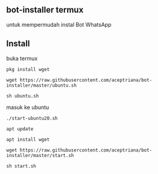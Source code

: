 ## bot-installer termux

untuk mempermudah instal Bot WhatsApp

## Install

buka termux

```
pkg install wget

wget https://raw.githubusercontent.com/aceptriana/bot-installer/master/ubuntu.sh

sh ubuntu.sh
```
masuk ke ubuntu

```
./start-ubuntu20.sh

apt update 

apt install wget

wget https://raw.githubusercontent.com/aceptriana/bot-installer/master/start.sh

sh start.sh

```

